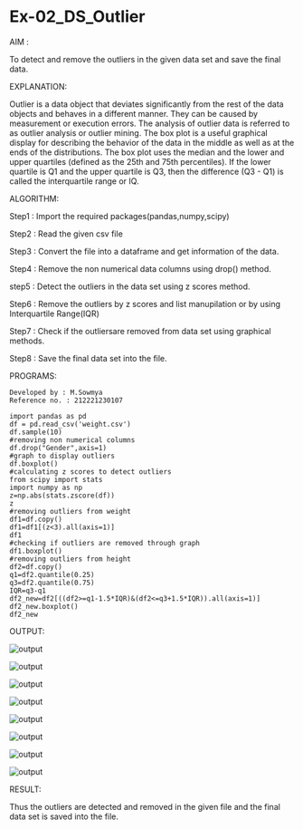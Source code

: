# Ex-02_DS_Outlier
AIM : 
   
   To detect and remove the outliers in the given data set and save the final data.


EXPLANATION:

 Outlier is a data object that deviates significantly from the rest of the data objects and behaves in a different manner. They can be caused by measurement or execution errors. The analysis of outlier data is referred to as outlier analysis or outlier mining. The box plot is a useful graphical display for describing the behavior of the data in the middle as well as at the ends of the distributions. The box plot uses the median and the lower and upper quartiles (defined as the 25th and 75th percentiles). If the lower quartile is Q1 and the upper quartile is Q3, then the difference (Q3 - Q1) is called the interquartile range or IQ.

ALGORITHM:

 Step1  :  Import the required packages(pandas,numpy,scipy)

 Step2  :  Read the given csv file

 Step3  :  Convert the file into a dataframe and get information of the data.

 Step4  :  Remove the non numerical data columns using drop() method.

 step5  :  Detect the outliers in the data set using z scores method.

 Step6  :  Remove the outliers by z scores and list manupilation or by using Interquartile Range(IQR)

 Step7  :  Check if the outliersare removed from data set using graphical methods.

 Step8  :  Save the final data set into the file.

 PROGRAMS:
 ```
 Developed by : M.Sowmya
 Reference no. : 212221230107
 ```
 ```
 import pandas as pd
 df = pd.read_csv('weight.csv')
 df.sample(10)
#removing non numerical columns
 df.drop("Gender",axis=1)
#graph to display outliers
 df.boxplot()
#calculating z scores to detect outliers
 from scipy import stats
 import numpy as np
 z=np.abs(stats.zscore(df))
 z
#removing outliers from weight
 df1=df.copy()
 df1=df1[(z<3).all(axis=1)]
 df1
#checking if outliers are removed through graph
 df1.boxplot()
#removing outliers from height
 df2=df.copy()
 q1=df2.quantile(0.25)
 q3=df2.quantile(0.75)
 IQR=q3-q1
 df2_new=df2[((df2>=q1-1.5*IQR)&(df2<=q3+1.5*IQR)).all(axis=1)]
 df2_new.boxplot()
 df2_new
 ```

OUTPUT:

![output](./outliers1.PNG)

![output](./outliers2.PNG)

![output](./outliers3.PNG)

![output](./outliers4.PNG)

![output](./outliers5.PNG)

![output](./outliers6.PNG)

![output](./outliers7.PNG)

![output](./outliers8.PNG)

RESULT:

Thus the outliers are detected and removed in the given file and the final data set is saved into the file.

